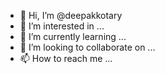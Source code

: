 - 👋 Hi, I’m @deepakkotary
- 👀 I’m interested in ...
- 🌱 I’m currently learning ...
- 💞️ I’m looking to collaborate on ...
- 📫 How to reach me ...

<!---
deepakkotary/deepakkotary is a ✨ special ✨ repository because its `README.md` (this file) appears on your GitHub profile.
You can click the Preview link to take a look at your changes.
--->
